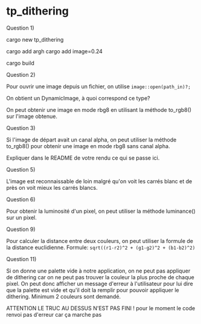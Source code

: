 # tp_dithering

Question 1)

cargo new tp_dithering

cargo add argh
cargo add image=0.24

cargo build

Question 2)

Pour ouvrir une image depuis un fichier, on utilise 
```image::open(path_in)?;``` 

On obtient un DynamicImage, à quoi correspond ce type?

On peut obtenir une image en mode rbg8 en utilisant la méthode to_rgb8() sur l'image obtenue.


Question 3)

Si l'image de départ avait un canal alpha, on peut utiliser la méthode to_rgb8() pour obtenir une image en mode rbg8 sans canal alpha.

Expliquer dans le README de votre rendu ce qui se passe ici.

Question 5)

L'image est reconnaissable de loin malgré qu'on voit les carrés blanc et de près on voit mieux les carrés blancs.

Question 6)

Pour obtenir la luminosité d'un pixel, on peut utiliser la méthode luminance() sur un pixel.

Question 9)

Pour calculer la distance entre deux couleurs, on peut utiliser la formule de la distance euclidienne.
Formule:
```sqrt((r1-r2)^2 + (g1-g2)^2 + (b1-b2)^2)```

Question 11)

Si on donne une palette vide à notre application, on ne peut pas appliquer de dithering car on ne peut pas trouver la couleur la plus proche de chaque pixel. On peut donc afficher un message d'erreur à l'utilisateur pour lui dire que la palette est vide et qu'il doit la remplir pour pouvoir appliquer le dithering. Minimum 2 couleurs sont demandé.

ATTENTION LE TRUC AU DESSUS N'EST PAS FINI ! pour le moment le code renvoi pas d'erreur car ça marche pas